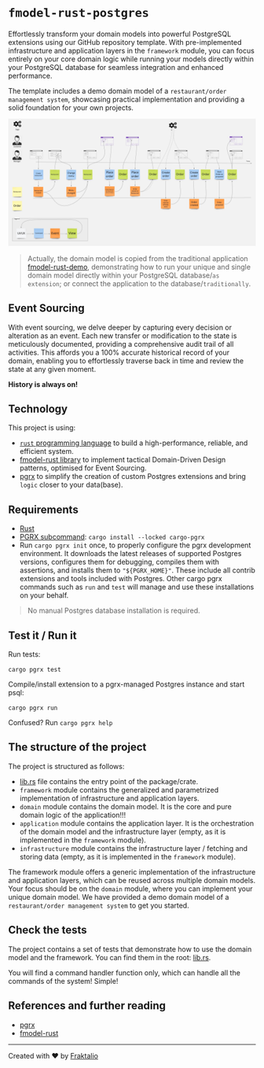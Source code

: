 # `fmodel-rust-postgres`

Effortlessly transform your domain models into powerful PostgreSQL extensions using our GitHub repository template.
With pre-implemented infrastructure and application layers in the `framework` module, you can focus entirely on your core domain logic while running your models directly within your PostgreSQL database for seamless integration and enhanced performance.

The template includes a demo domain model of a `restaurant/order management system`, showcasing practical implementation and providing a solid foundation for your own projects.

![event model](restaurant-model.jpg)

>Actually, the domain model is copied from the traditional application [fmodel-rust-demo](https://github.com/fraktalio/fmodel-rust-demo), demonstrating how to run your unique and single domain model directly within your PostgreSQL database/`as extension`; or connect the application to the database/`traditionally`.

## Event Sourcing

With event sourcing, we delve deeper by capturing every decision or alteration as an event.
Each new transfer or modification to the state is meticulously documented, providing a comprehensive audit trail
of all activities.
This affords you a 100% accurate historical record of your domain, enabling you to effortlessly traverse back
in time and review the state at any given moment.

**History is always on!**

## Technology
This project is using:

- [`rust` programming language](https://www.rust-lang.org/) to build a high-performance, reliable, and efficient system.
- [fmodel-rust library](https://github.com/fraktalio/fmodel-rust) to implement tactical Domain-Driven Design patterns, optimised for Event Sourcing.
- [pgrx](https://github.com/pgcentralfoundation/pgrx) to simplify the creation of custom Postgres extensions and bring `logic` closer to your data(base).

## Requirements
- [Rust](https://www.rust-lang.org/tools/install)
- [PGRX subcommand](https://github.com/pgcentralfoundation/pgrx?tab=readme-ov-file#getting-started): `cargo install --locked cargo-pgrx`
- Run `cargo pgrx init` once, to properly configure the pgrx development environment. It downloads the latest releases of supported Postgres versions, configures them for debugging, compiles them with assertions, and installs them to `"${PGRX_HOME}"`. These include all contrib extensions and tools included with Postgres. Other cargo pgrx commands such as `run` and `test` will manage and use these installations on your behalf.

> No manual Postgres database installation is required.

## Test it / Run it
Run tests:

```shell
cargo pgrx test
```

Compile/install extension to a pgrx-managed Postgres instance and start psql:
```shell
cargo pgrx run
```

Confused? Run `cargo pgrx help`

## The structure of the project

The project is structured as follows:
- [lib.rs](src/lib.rs) file contains the entry point of the package/crate.
- `framework` module contains the generalized and parametrized implementation of infrastructure and application layers.
- `domain` module contains the domain model. It is the core and pure domain logic of the application!!!
- `application` module contains the application layer. It is the orchestration of the domain model and the infrastructure layer (empty, as it is implemented in the `framework` module).
- `infrastructure` module contains the infrastructure layer / fetching and storing data (empty, as it is implemented in the `framework` module).

The framework module offers a generic implementation of the infrastructure and application layers, which can be reused across multiple domain models.
Your focus should be on the `domain` module, where you can implement your unique domain model. We have provided a demo domain model of a `restaurant/order management system` to get you started.

## Check the tests
The project contains a set of tests that demonstrate how to use the domain model and the framework.
You can find them in the root: [lib.rs](src/lib.rs).

You will find a command handler function only, which can handle all the commands of the system! Simple!

## References and further reading
- [pgrx](https://github.com/pgcentralfoundation/pgrx)
- [fmodel-rust](https://github.com/fraktalio/fmodel-rust)

---
Created with :heart: by [Fraktalio](https://fraktalio.com/)
